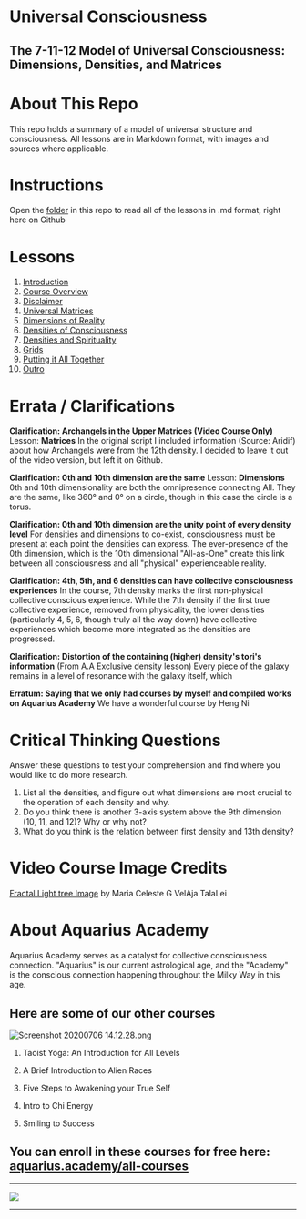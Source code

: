 # Universal Consciousness
## The 7-11-12 Model of Universal Consciousness: Dimensions,  Densities, and Matrices

# About This Repo
This repo holds a summary of a model of universal structure and consciousness. All lessons are in Markdown format, with images and sources where applicable.

# Instructions
Open the [folder](https://github.com/dougbutner/universal-consciousness/tree/master/The%207-11-12%20Model%20of%20Universal%20Consciousness) in this repo to read all of the lessons in .md format, right here on Github

# Lessons

1. [Introduction](https://github.com/dougbutner/universal-consciousness/blob/master/The%207-11-12%20Model%20of%20Universal%20Consciousness/1.%20Introduction.md)
2. [Course Overview](https://github.com/dougbutner/universal-consciousness/blob/master/The%207-11-12%20Model%20of%20Universal%20Consciousness/2.%20Course%20Overview.md)
3. [Disclaimer](https://github.com/dougbutner/universal-consciousness/blob/master/The%207-11-12%20Model%20of%20Universal%20Consciousness/3.%20Disclaimer.md)
4. [Universal Matrices](https://github.com/dougbutner/universal-consciousness/blob/master/The%207-11-12%20Model%20of%20Universal%20Consciousness/4.%20Universal%20Matrices.md)
5. [Dimensions of Reality](https://github.com/dougbutner/universal-consciousness/blob/master/The%207-11-12%20Model%20of%20Universal%20Consciousness/5.%20Dimensions%20of%20Reality.md)
6. [Densities of Consciousness](https://github.com/dougbutner/universal-consciousness/blob/master/The%207-11-12%20Model%20of%20Universal%20Consciousness/6.%20Densities%20of%20Consciousness.md)
7. [Densities and Spirituality](https://github.com/dougbutner/universal-consciousness/blob/master/The%207-11-12%20Model%20of%20Universal%20Consciousness/7.%20Densities%20and%20Spirituality%20%5BAquarius.Academy%20Exclusive%27.md)
8. [Grids](https://github.com/dougbutner/universal-consciousness/blob/master/The%207-11-12%20Model%20of%20Universal%20Consciousness/8.%20Grids%20%5BBonus%20Lesson%5D.md)
9. [Putting it All Together](https://github.com/dougbutner/universal-consciousness/blob/master/The%207-11-12%20Model%20of%20Universal%20Consciousness/9.%20Putting%20it%20All%20Together.md)
10. [Outro](https://github.com/dougbutner/universal-consciousness/blob/master/The%207-11-12%20Model%20of%20Universal%20Consciousness/10.%20Outro.md) 

# Errata / Clarifications

**Clarification: Archangels in the Upper Matrices (Video Course Only)**
Lesson: **Matrices**
In the original script I included information (Source: Aridif) about how Archangels were from the 12th density. I decided to leave it out of the video version, but left it on Github. 


**Clarification: 0th and 10th dimension are the same**
Lesson:  **Dimensions**
0th and 10th dimensionality are both the omnipresence connecting All. They are the same, like 360° and 0° on a circle, though in this case the circle is a torus.

**Clarification: 0th and 10th dimension are the unity point of every density level**
For densities and dimensions to co-exist, consciousness must be present at each point the densities can express. The ever-presence of the 0th dimension, which is the 10th dimensional "All-as-One" create this link between all consciousness and all "physical" experienceable reality.

**Clarification: 4th, 5th, and 6 densities can have collective consciousness experiences**
In the course, 7th density marks the first non-physical collective conscious experience. While the 7th density if the first true collective experience, removed from physicality, the lower densities (particularly 4, 5, 6, though truly all the way down) have collective experiences which become more integrated as the densities are progressed.

**Clarification: Distortion of the containing (higher) density's tori's information** 
(From A.A Exclusive density lesson) Every piece of the galaxy remains in a level of resonance with the galaxy itself, which 


**Erratum: Saying that we only had courses by myself and compiled works on Aquarius Academy**
We have a wonderful course by Heng Ni 


# Critical Thinking Questions
Answer these questions to test your comprehension and find where you would like to do more research.
1. List all the densities, and figure out what dimensions are most crucial to the operation of each density and why.
2. Do you think there is another 3-axis system above the 9th dimension (10, 11, and 12)? Why or why not?
3. What do you think is the relation between first density and 13th density?


# Video Course Image Credits

[ Fractal Light tree Image](http://theseraphimproject2012-2027.spruz.com/view/photo/photos.htm?id=F1FFAB99-512A-4AD1-8A4A-40F35A890C71) by Maria Celeste G VelAja TalaLei




# About Aquarius Academy
Aquarius Academy serves as a catalyst for collective consciousness connection. "Aquarius" is our current astrological age, and the "Academy" is the conscious connection happening throughout the Milky Way in this age.
## Here are some of our other courses

![Screenshot 20200706 14.12.28.png](https://files.peakd.com/file/peakd-hive/aquarius.academy/wWAHbnus-Screenshot202020-07-062014.12.28.png)



1. Taoist Yoga: An Introduction for All Levels

2. A Brief Introduction to Alien Races

3. Five Steps to Awakening your True Self

4. Intro to Chi Energy

5. Smiling to Success

## You can enroll in these courses for free here: [aquarius.academy/all-courses](https://aquarius.academy/all-courses)

___

![](https://cdn-images-1.medium.com/max/2160/1*wgZ678QUqo_Ue3y2S-FHBQ.png)

___


<!--stackedit_data:
eyJoaXN0b3J5IjpbLTEzODAxODM3NjEsMTA3MjQ1MjQ1NCwtNT
E5OTQ4OTgzLC0xNDY3ODU2NTE3LDcwOTY0OTI4LDIwNzI5NzEz
NjUsMTU0MDcyMTkyOSwtMTkwMjY3NTU4NywzOTQ2Nzg4NTMsMT
g3NjY5MTcxMSwtMTU0NTQ2MjEwLDE0Mzc1NTQ3NTMsMTUyMDI5
MDcxMiwyMDA0NjAyMDYxLC04Mzk2MTcyMDMsMTU1NTE0NzcxXX
0=
-->
